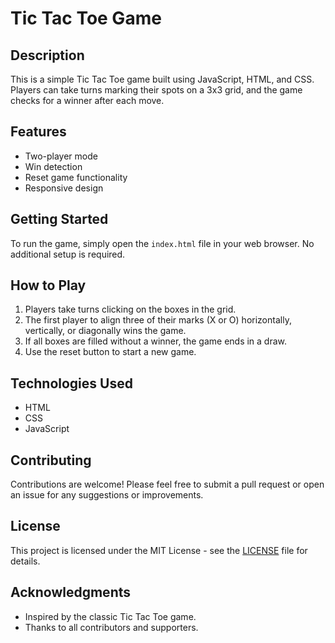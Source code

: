# Tic Tac Toe Game

## Description
This is a simple Tic Tac Toe game built using JavaScript, HTML, and CSS. Players can take turns marking their spots on a 3x3 grid, and the game checks for a winner after each move.

## Features
- Two-player mode
- Win detection
- Reset game functionality
- Responsive design

## Getting Started
To run the game, simply open the `index.html` file in your web browser. No additional setup is required.

## How to Play
1. Players take turns clicking on the boxes in the grid.
2. The first player to align three of their marks (X or O) horizontally, vertically, or diagonally wins the game.
3. If all boxes are filled without a winner, the game ends in a draw.
4. Use the reset button to start a new game.

## Technologies Used
- HTML
- CSS
- JavaScript

## Contributing
Contributions are welcome! Please feel free to submit a pull request or open an issue for any suggestions or improvements.

## License
This project is licensed under the MIT License - see the [LICENSE](LICENSE) file for details.

## Acknowledgments
- Inspired by the classic Tic Tac Toe game.
- Thanks to all contributors and supporters.